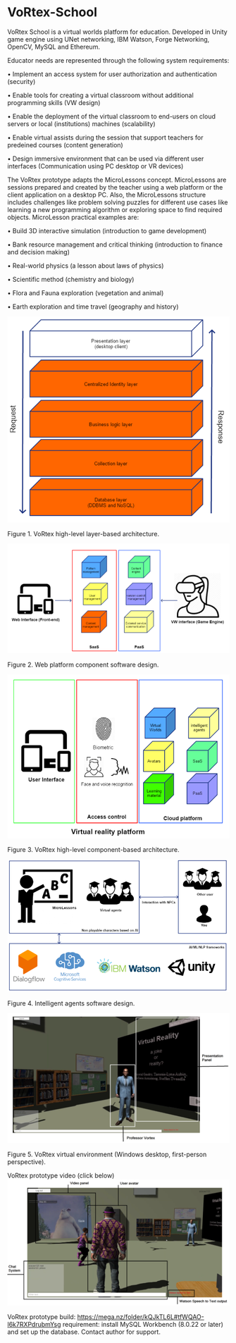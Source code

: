 # VoRtex-School
VoRtex School is a virtual worlds platform for education. Developed in Unity game engine using UNet networking, IBM Watson, Forge Networking, OpenCV, MySQL and Ethereum.

Educator needs are represented through the following system requirements:

•	Implement an access system for user authorization and authentication (security)

•	Enable tools for creating a virtual classroom without additional programming skills (VW design)

•	Enable the deployment of the virtual classroom to end-users on cloud servers or local (institutions) machines (scalability)

•	Enable virtual assists during the session that support teachers for predeined courses (content generation)

•	Design immersive environment that can be used via different user interfaces (Communication using PC desktop or VR devices)



The VoRtex prototype adapts the MicroLessons concept. MicroLessons are sessions prepared and created by the teacher using a web platform or the client application on a desktop PC. Also, the MicroLessons structure includes challenges like problem solving puzzles for different use cases like learning a new programming algorithm or exploring space to find required objects. MicroLesson practical examples are:

•	Build 3D interactive simulation (introduction to game development)

•	Bank resource management and critical thinking (introduction to finance and decision making)

•	Real-world physics (a lesson about laws of physics)

•	Scientific method (chemistry and biology)

•	Flora and Fauna exploration (vegetation and animal)

•	Earth exploration and time travel (geography and history)


![alt text](https://github.com/Aca1990/VoRtex-School/blob/master/Pictures/VoRtex%20high-level%20layer-based%20architecture.png?raw=true)

Figure 1. VoRtex high-level layer-based architecture.


![alt text](https://github.com/Aca1990/VoRtex-School/blob/master/Pictures/Web%20platform%20component%20software%20design.png?raw=true)

Figure 2. Web platform component software design.


![alt text](https://github.com/Aca1990/VoRtex-School/blob/master/Pictures/VoRtex%20high-level%20component-based%20architecture.png?raw=true)

Figure 3. VoRtex high-level component-based architecture.

![alt text](https://github.com/Aca1990/VoRtex-School/blob/master/Pictures/Intelligent%20agents%20software%20design.png?raw=true)

Figure 4. Intelligent agents software design.


![alt text](https://github.com/Aca1990/VoRtex-School/blob/master/Pictures/VoRtex%20virtual%20environment%20(Windows%20desktop%2C%20first-person%20perspective).png?raw=true)

Figure 5. VoRtex virtual environment (Windows desktop, first-person perspective).




VoRtex prototype video (click below)
[![VoRtex prototype video](https://github.com/Aca1990/VoRtex-School/blob/master/Pictures/VoRtex%20virtual%20environment%20(Windows%20desktop%2C%20third-person%20perspective).png)](https://www.youtube.com/watch?v=xmUY6tadgkA&ab_channel=VoRtexteam "VoRtex prototype video")

VoRtex prototype build: https://mega.nz/folder/kQJkTL6L#tfWQAO-l6k7RXPdrubmYsg
requirement: install MySQL Workbench (8.0.22 or later) and set up the database. Contact author for support.
